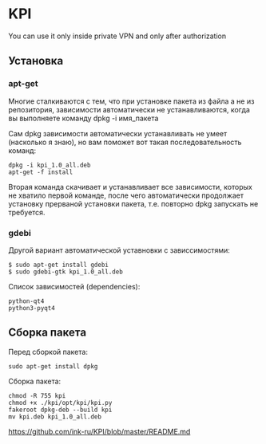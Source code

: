 # KPI
You can use it only inside private VPN and only after authorization

## Установка
### apt-get
Многие сталкиваются с тем, что при установке пакета из файла а не из репозитория, зависимости автоматически не устанавливаются, когда вы выполняете команду dpkg -i имя_пакета

Сам dpkg зависимости автоматически устанавливать не умеет (насколько я знаю), но вам поможет вот такая последовательность команд:
```
dpkg -i kpi_1.0_all.deb
apt-get -f install
```
Вторая команда скачивает и устанавливает все зависимости, которых не хватило первой команде, после чего автоматически продолжает установку прерваной установки пакета, т.е. повторно dpkg запускать не требуется.

### gdebi
Другой вариант автоматической уставновки с зависсимостями:
```
$ sudo apt-get install gdebi
$ sudo gdebi-gtk kpi_1.0_all.deb
```

Список зависимостей (dependencies):
```
python-qt4
python3-pyqt4
```

## Сборка пакета
Перед сборкой пакета:
```
sudo apt-get install dpkg
```

Сборка пакета:
```
chmod -R 755 kpi
chmod +x ./kpi/opt/kpi/kpi.py
fakeroot dpkg-deb --build kpi
mv kpi.deb kpi_1.0_all.deb
```

https://github.com/ink-ru/KPI/blob/master/README.md
